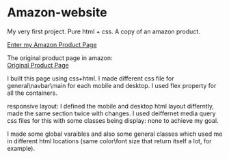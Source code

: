 # Amazon-website

My very first project. Pure html + css. A copy of an amazon product.

[Enter my Amazon Product Page](https://nimble-kitten-589708.netlify.app/)

The original product page in amazon:  
[Original Product Page](https://www.amazon.com/Melissa-Doug-Stuffed-Washable-Surface/dp/B004N7NFSK/ref=sr_1_1?crid=AFXGJZ1AOOVT&keywords=melissa+and+doug+bunny&qid=1649507567&s=toys-and-games-intl-ship&sprefix=melissa+and+doug+b%2Ctoys-and-games-intl-ship%2C293&sr=1-1)

I built this page using css+html. I made different css file for general\navbar\main for each mobile and desktop. I used
flex property for all the containers.

responsive layout: I defined the mobile and desktop html layout differntly, made the same section twice with changes. I
used deiffernet media query css files for this with some classes being display: none to achieve my goal.

I made some global varaibles and also some general classes which used me in different html locations (same color\font
size that return itself a lot, for example).
